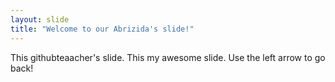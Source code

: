 ```yaml
---
layout: slide
title: "Welcome to our Abrizida's slide!"
---
```

This githubteaacher's slide.
This my awesome slide.
Use the left arrow to go back!
